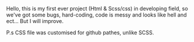 Hello, this is my first ever project (Html & Scss/css) in developing field, so we've got some bugs,
hard-coding, code is messy and looks like hell and ect...
But I will improve.

P.s CSS file was customised for github pathes, unlike SCSS.
